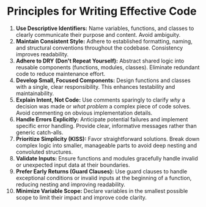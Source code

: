 # Principles for Writing Effective Code

1.  **Use Descriptive Identifiers:** Name variables, functions, and classes to clearly communicate their purpose and content. Avoid ambiguity.
2.  **Maintain Consistent Style:** Adhere to established formatting, naming, and structural conventions throughout the codebase. Consistency improves readability.
3.  **Adhere to DRY (Don't Repeat Yourself):** Abstract shared logic into reusable components (functions, modules, classes). Eliminate redundant code to reduce maintenance effort.
4.  **Develop Small, Focused Components:** Design functions and classes with a single, clear responsibility. This enhances testability and maintainability.
5.  **Explain Intent, Not Code:** Use comments sparingly to clarify *why* a decision was made or *what problem* a complex piece of code solves. Avoid commenting on obvious implementation details.
6.  **Handle Errors Explicitly:** Anticipate potential failures and implement specific error handling. Provide clear, informative messages rather than generic catch-alls.
7.  **Prioritize Simplicity (KISS):** Favor straightforward solutions. Break down complex logic into smaller, manageable parts to avoid deep nesting and convoluted structures.
8.  **Validate Inputs:** Ensure functions and modules gracefully handle invalid or unexpected input data at their boundaries.
9.  **Prefer Early Returns (Guard Clauses):** Use guard clauses to handle exceptional conditions or invalid inputs at the beginning of a function, reducing nesting and improving readability.
10. **Minimize Variable Scope:** Declare variables in the smallest possible scope to limit their impact and improve code clarity.